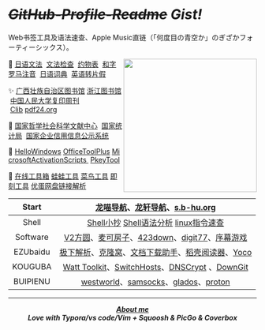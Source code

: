 # <i><s>GitHub-Profile-Readme</s> Gist!</i>

Web书签工具及语法速查、Apple Music直链（「何度目の青空か」のぎざかフォーティーシックス）。 

<a href="https://music.apple.com/cn/album/%E4%BD%95%E5%BA%A6%E7%9B%AE%E3%81%AE%E9%9D%92%E7%A9%BA%E3%81%8B/1537529213?i=1537529214"><img align="right" src="https://fastly.jsdelivr.net/gh/hoochanlon/hoochanlon/pictures/n46.png" width="270 " height="270" /></a>

🔎&nbsp;<a href="https://res.wokanxing.info/jpgramma/index.html" target="_blank">日语文法</a>  &nbsp;<a href="https://so-zou.jp/web-app/text/proofreading/#word0" target="_blank">文法检查</a>   &nbsp;<a href="https://kousei.club/校正・校閲で使う記号・符号［基本的な約物の意/#:~:text=約物一覧［基本的な記号・符号の意味と使い方］%201%201%EF%BC%8Eくぎり符%20文章・語句の区切りを明らかにするもの%E3%80%82%20ex%EF%BC%8E句読点・コンマ・ピリオドなど%202%202%EF%BC%8Eくくり符%20文章・語句の前後をくくるもの%E3%80%82,感嘆符・疑問符など%20記号と符号の違い%20「記号」は広く、言語・文字・各種のしるし・身振りなどを含む%E3%80%82%20「文」は漢字であると同時に、地図では学校を示す記号である%E3%80%82%20「符号」は、文字を除き、図形・音声・光・電波などのしるしについて使うことが多い%E3%80%82%20記号と符号の相違にはあいまいな面もある%E3%80%82%20目印として付けた〇は符号だが、地図上の〇は記号である%E3%80%82%20" target="_blank">约物表</a>  &nbsp;<a href="http://www.kawa.net/works/ajax/romanize/japanese.html" target="_blank">和字罗马注音</a> &nbsp;<a href="https://soukaapp.com/dict/">日语词典</a>  &nbsp;<a href="https://www.sljfaq.org/cgi/e2k_ja.cgi" target="_blank">英语转片假</a>

✨&nbsp;<a href="http://www.gxlib.org.cn" target="_blank">广西壮族自治区图书馆</a>&nbsp;<a href="https://www.zjlib.cn" target="_blank">浙江图书馆</a> &nbsp;<a href="http://rdbk1.ynlib.cn:6251" target="_blank">中国人民大学复印周刊</a>   &nbsp;<a href="https://clibrary.top" target="_blank">Clib</a>&nbsp;<a href="https://tools.pdf24.org" target="_blank">pdf24.org</a>

🔖&nbsp;<a href="https://www.ncpssd.org" target="_blank">国家哲学社会科学文献中心</a>   &nbsp;<a href="https://data.stats.gov.cn/easyquery.htm?cn=C01" target="_blank">国家统计局</a>  &nbsp;<a href="https://www.gsxt.gov.cn/index.html" target="_blank">国家企业信用信息公示系统</a> 

🔐&nbsp;<a href="https://hellowindows.cn" target="_blank">HelloWindows</a>&nbsp;<a href="https://otp.landian.vip" target="_blank">OfficeToolPlus</a>&nbsp;<a href="https://massgrave.dev" target="_blank">MicrosoftActivationScripts </a>&nbsp;<a href="https://pkeytool.com" target="_blank">PkeyTool</a>

🧰&nbsp;<a href="https://tool.lu" target="_blank">在线工具箱</a>&nbsp;<a href="https://www.iamwawa.cn" target="_blank">蛙蛙工具</a>&nbsp;<a href="https://c.runoob.com" target="_blank">菜鸟工具</a>&nbsp;<a href="https://www.67tool.com" target="_blank">即刻工具</a>&nbsp;<a href="https://udown.vip" target="_blank">优蛋网盘链接解析</a>

|Start| [龙喵导航](https://ailongmiao.com)、[龙轩导航](http://ilxdh.com)、[s.b-hu.org](https://s.b-hu.org/lite/) |
| :-----------: | :----------------------------------------------------------: |
|Shell|          <a href="https://github.com/hoochanlon/tetyou/blob/master/CHEATSHEET.md" target="_blank" >Shell小抄</a> <a href="https://www.explainshell.com">Shell语法分析</a> [linux指令速查](https://wangchujiang.com/linux-command/) |
|Software|[V2方圆](https://www.v2fy.com/)、[麦可房子](https://www.macfz.com)、[423down](https://www.423down.com)、[digit77](https://www.digit77.com/iosapps/)、[序幕游戏](xumugame.com)|
|EZUbaidu|[极下解析](https://dupan.ink)、[克隆窝](https://www.kelongwo.com)、[文档下载助手](https://imwcr.cn/api/GetDocumentText/)、[稻壳阅读器](http://www.daokeyuedu.com)、[Yoco](https://www.52pojie.cn/thread-1678456-1-1.html)|
|KOUGUBA| [Watt Toolkit](https://steampp.net)、[SwitchHosts](https://github.com/oldj/SwitchHosts)、[DNSCrypt](https://github.com/DNSCrypt/dnscrypt-proxy) 、[DownGit](https://minhaskamal.github.io/DownGit/#/home)|
|BUIPIENU| [westworld](mailto:info@westworldss.com)、[samsocks](https://www.samsock.com)、[glados](https://github.com/glados-network/)、[proton](https://protonvpn.com) |

---

 <div align="center">

 <b><i><a href="https://hoochanlon.github.io/hoochanlon" target="_blank">About me</a></i></b> <br>
 <b><i>Love with Typora/vs code/Vim + Squoosh & PicGo & Coverbox </i></b>

</div>


<!-- 

<a href="#"><img align="right" src="./pictures/wx.png" width="200 " height="200" /></a>

* https://www.zaera.cn/2542.html winrar 国家电网
* https://fastly.jsdelivr.net/gh/ cdn加速
* http://coverbox.henry-hu.com 专辑封面

![ ](https://raw.githubusercontent.com/hoochanlon/hoochanlon/master/assets/github-contribution-grid-snake.svg)
-->
